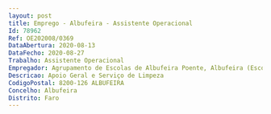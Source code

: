 ```yaml
--- 
layout: post
title: Emprego - Albufeira - Assistente Operacional
Id: 78962
Ref: OE202008/0369
DataAbertura: 2020-08-13
DataFecho: 2020-08-27
Trabalho: Assistente Operacional
Empregador: Agrupamento de Escolas de Albufeira Poente, Albufeira (Escola Secundária de Albufeira - Sede)
Descricao: Apoio Geral e Serviço de Limpeza
CodigoPostal: 8200-126 ALBUFEIRA
Concelho: Albufeira
Distrito: Faro
--- 
```

